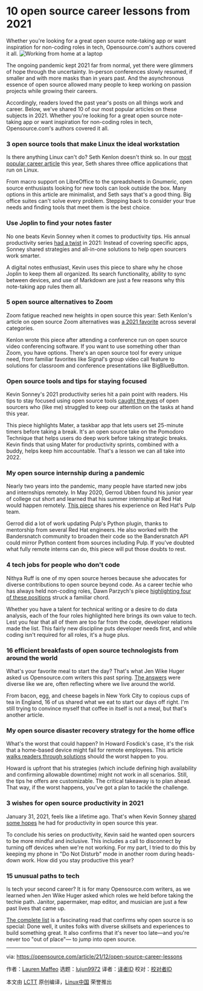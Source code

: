 [#]: subject: "10 open source career lessons from 2021"
[#]: via: "https://opensource.com/article/21/12/open-source-career-lessons"
[#]: author: "Lauren Maffeo https://opensource.com/users/lmaffeo"
[#]: collector: "lujun9972"
[#]: translator: " "
[#]: reviewer: " "
[#]: publisher: " "
[#]: url: " "

10 open source career lessons from 2021
======
Whether you're looking for a great open source note-taking app or want
inspiration for non-coding roles in tech, Opensource.com's authors
covered it all.
![Working from home at a laptop][1]

The ongoing pandemic kept 2021 far from normal, yet there were glimmers of hope through the uncertainty. In-person conferences slowly resumed, if smaller and with more masks than in years past. And the asynchronous essence of open source allowed many people to keep working on passion projects while growing their careers.

Accordingly, readers loved the past year's posts on all things work and career. Below, we've shared 10 of our most popular articles on these subjects in 2021. Whether you're looking for a great open source note-taking app or want inspiration for non-coding roles in tech, Opensource.com's authors covered it all.

### 3 open source tools that make Linux the ideal workstation

Is there anything Linux can't do? Seth Kenlon doesn't think so. In our [most popular career article][2] this year, Seth shares three office applications that run on Linux.

From macro support on LibreOffice to the spreadsheets in Gnumeric, open source enthusiasts looking for new tools can look outside the box. Many options in this article are minimalist, and Seth says that's a good thing. Big office suites can't solve every problem. Stepping back to consider your true needs and finding tools that meet them is the best choice.

### Use Joplin to find your notes faster

No one beats Kevin Sonney when it comes to productivity tips. His annual productivity series [had a twist][3] in 2021: Instead of covering specific apps, Sonney shared strategies and all-in-one solutions to help open sourcers work smarter.

A digital notes enthusiast, Kevin uses this piece to share why he chose Joplin to keep them all organized. Its search functionality, ability to sync between devices, and use of Markdown are just a few reasons why this note-taking app rules them all.

### 5 open source alternatives to Zoom

Zoom fatigue reached new heights in open source this year: Seth Kenlon's article on open source Zoom alternatives was [a 2021 favorite][4] across several categories.

Kenlon wrote this piece after attending a conference run on open source video conferencing software. If you want to use something other than Zoom, you have options. There's an open source tool for every unique need, from familiar favorites like Signal's group video call feature to solutions for classroom and conference presentations like BigBlueButton.

### Open source tools and tips for staying focused

Kevin Sonney's 2021 productivity series hit a pain point with readers. His tips to stay focused using open source tools [caught the eyes][5] of open sourcers who (like me) struggled to keep our attention on the tasks at hand this year.

This piece highlights Mater, a taskbar app that lets users set 25-minute timers before taking a break. It's an open source take on the Pomodoro Technique that helps users do deep work before taking strategic breaks. Kevin finds that using Mater for productivity sprints, combined with a buddy, helps keep him accountable. That's a lesson we can all take into 2022.

### My open source internship during a pandemic

Nearly two years into the pandemic, many people have started new jobs and internships remotely. In May 2020, Gerrod Ubben found his junior year of college cut short and learned that his summer internship at Red Hat would happen remotely. [This piece][6] shares his experience on Red Hat's Pulp team.

Gerrod did a lot of work updating Pulp's Python plugin, thanks to mentorship from several Red Hat engineers. He also worked with the Bandersnatch community to broaden their code so the Bandersnatch API could mirror Python content from sources including Pulp. If you've doubted what fully remote interns can do, this piece will put those doubts to rest.

### 4 tech jobs for people who don't code

Nithya Ruff is one of my open source heroes because she advocates for diverse contributions to open source beyond code. As a career techie who has always held non-coding roles, Dawn Parzych's piece [highlighting four of these positions][7] struck a familiar chord.

Whether you have a talent for technical writing or a desire to do data analysis, each of the four roles highlighted here brings its own value to tech. Lest you fear that all of them are too far from the code, developer relations made the list. This fairly new discipline puts developer needs first, and while coding isn't required for all roles, it's a huge plus.

### 16 efficient breakfasts of open source technologists from around the world

What's your favorite meal to start the day? That's what Jen Wike Huger asked us Opensource.com writers this past spring. [The answers][8] were diverse like we are, often reflecting where we live around the world.

From bacon, egg, and cheese bagels in New York City to copious cups of tea in England, 16 of us shared what we eat to start our days off right. I'm still trying to convince myself that coffee in itself is not a meal, but that's another article.

### My open source disaster recovery strategy for the home office

What's the worst that could happen? In Howard Fosdick's case, it's the risk that a home-based device might fail for remote employees. This article [walks readers through solutions][9] should the worst happen to you.

Howard is upfront that his strategies (which include defining high availability and confirming allowable downtime) might not work in all scenarios. Still, the tips he offers are customizable. The critical takeaway is to plan ahead. That way, if the worst happens, you've got a plan to tackle the challenge.

### 3 wishes for open source productivity in 2021

January 31, 2021, feels like a lifetime ago. That's when Kevin Sonney [shared some hopes][10] he had for productivity in open source this year.

To conclude his series on productivity, Kevin said he wanted open sourcers to be more mindful and inclusive. This includes a call to disconnect by turning off devices when we're not working. For my part, I tried to do this by keeping my phone in "Do Not Disturb" mode in another room during heads-down work. How did you stay productive this year?

### 15 unusual paths to tech

Is tech your second career? It is for many Opensource.com writers, as we learned when Jen Wike Huger asked which roles we held before taking the techie path. Janitor, papermaker, map editor, and musician are just a few past lives that came up.

[The complete list][11] is a fascinating read that confirms why open source is so special: Done well, it unites folks with diverse skillsets and experiences to build something great. It also confirms that it's never too late—and you're never too "out of place"— to jump into open source.

--------------------------------------------------------------------------------

via: https://opensource.com/article/21/12/open-source-career-lessons

作者：[Lauren Maffeo][a]
选题：[lujun9972][b]
译者：[译者ID](https://github.com/译者ID)
校对：[校对者ID](https://github.com/校对者ID)

本文由 [LCTT](https://github.com/LCTT/TranslateProject) 原创编译，[Linux中国](https://linux.cn/) 荣誉推出

[a]: https://opensource.com/users/lmaffeo
[b]: https://github.com/lujun9972
[1]: https://opensource.com/sites/default/files/styles/image-full-size/public/lead-images/wfh_work_home_laptop_work.png?itok=VFwToeMy (Working from home at a laptop)
[2]: https://opensource.com/article/21/2/linux-workday
[3]: https://opensource.com/article/21/1/notes-joplin
[4]: https://opensource.com/article/21/9/alternatives-zoom
[5]: https://opensource.com/article/21/1/stay-focused
[6]: https://opensource.com/article/21/2/python-pulp-internship
[7]: https://opensource.com/article/21/2/non-engineering-jobs-tech
[8]: https://opensource.com/article/21/5/breakfast
[9]: https://opensource.com/article/21/2/high-availability-home-office
[10]: https://opensource.com/article/21/1/productivity-wishlist
[11]: https://opensource.com/article/21/5/unusual-tech-career-paths
